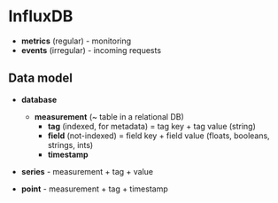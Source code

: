 # InfluxDB
- **metrics** (regular) - monitoring
- **events** (irregular) - incoming requests

## Data model
- **database**
    - **measurement** (~ table in a relational DB)
        - **tag** (indexed, for metadata) = tag key + tag value (string)
        - **field** (not-indexed) = field key + field value (floats, booleans, strings, ints)
        - **timestamp**

- **series** - measurement + tag + value
- **point** - measurement + tag + timestamp
